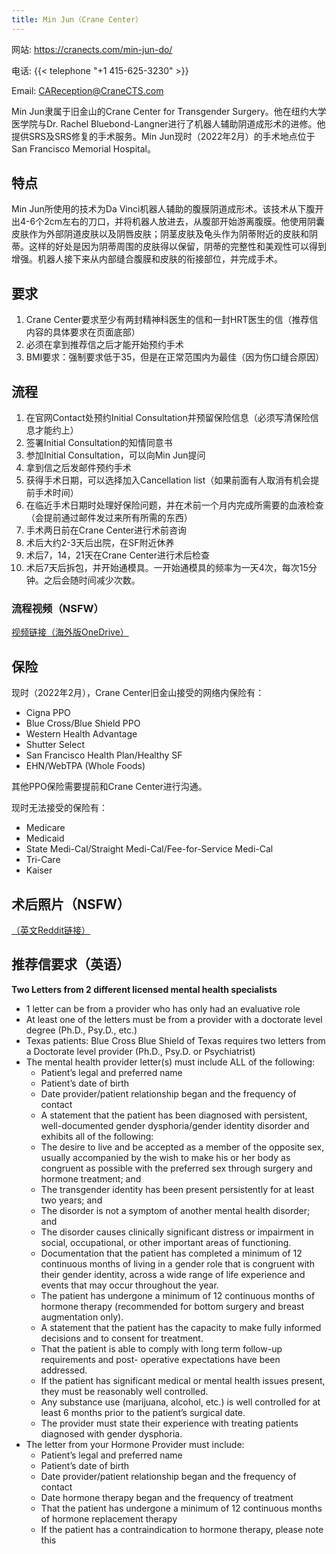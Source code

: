 ```yaml
---
title: Min Jun（Crane Center）
---
```


网站: <https://cranects.com/min-jun-do/>

电话: {{< telephone "+1 415-625-3230" >}}

Email: <CAReception@CraneCTS.com>

Min Jun隶属于旧金山的Crane Center for Transgender Surgery。他在纽约大学医学院与Dr. Rachel Bluebond-Langner进行了机器人辅助阴道成形术的进修。他提供SRS及SRS修复的手术服务。Min Jun现时（2022年2月）的手术地点位于San Francisco Memorial Hospital。

## 特点

Min Jun所使用的技术为Da Vinci机器人辅助的腹膜阴道成形术。该技术从下腹开出4-6个2cm左右的刀口，并将机器人放进去，从腹部开始游离腹膜。他使用阴囊皮肤作为外部阴道皮肤以及阴唇皮肤；阴茎皮肤及龟头作为阴蒂附近的皮肤和阴蒂。这样的好处是因为阴蒂周围的皮肤得以保留，阴蒂的完整性和美观性可以得到增强。机器人接下来从内部缝合腹膜和皮肤的衔接部位，并完成手术。

## 要求

1. Crane Center要求至少有两封精神科医生的信和一封HRT医生的信（推荐信内容的具体要求在页面底部）
2. 必须在拿到推荐信之后才能开始预约手术
3. BMI要求：强制要求低于35，但是在正常范围内为最佳（因为伤口缝合原因）

## 流程

1. 在官网Contact处预约Initial Consultation并预留保险信息（必须写清保险信息才能约上）
2. 签署Initial Consultation的知情同意书
3. 参加Initial Consultation，可以向Min Jun提问
4. 拿到信之后发邮件预约手术
5. 获得手术日期，可以选择加入Cancellation list（如果前面有人取消有机会提前手术时间）
6. 在临近手术日期时处理好保险问题，并在术前一个月内完成所需要的血液检查（会提前通过邮件发过来所有所需的东西）
7. 手术两日前在Crane Center进行术前咨询
8. 术后大约2-3天后出院，在SF附近休养
9. 术后7，14，21天在Crane Center进行术后检查
10. 术后7天后拆包，并开始通模具。一开始通模具的频率为一天4次，每次15分钟。之后会随时间减少次数。

### 流程视频（NSFW）

[视频链接（海外版OneDrive）](https://1drv.ms/v/s!AjOi0t-X4eUpgaYh0-qEEQqiy29IPw?e=gG26aQ)

## 保险

现时（2022年2月），Crane Center旧金山接受的网络内保险有：

- Cigna PPO
- Blue Cross/Blue Shield PPO
- Western Health Advantage
- Shutter Select
- San Francisco Health Plan/Healthy SF
- EHN/WebTPA (Whole Foods)

其他PPO保险需要提前和Crane Center进行沟通。

现时无法接受的保险有：

- Medicare
- Medicaid
- State Medi-Cal/Straight Medi-Cal/Fee-for-Service Medi-Cal
- Tri-Care
- Kaiser

## 术后照片（NSFW）

[（英文Reddit链接）](https://www.reddit.com/r/Transgender_Surgeries/search/?q=min%20jun&restrict_sr=1&sr_nsfw=)

## 推荐信要求（英语）

**Two Letters from 2 different licensed mental health specialists**

- 1 letter can be from a provider who has only had an evaluative role
- At least one of the letters must be from a provider with a doctorate level degree (Ph.D., Psy.D., etc.)
- Texas patients: Blue Cross Blue Shield of Texas requires two letters from a Doctorate level provider (Ph.D., Psy.D. or Psychiatrist) 
- The mental health provider letter(s) must include ALL of the following:
  - Patient’s legal and preferred name
  - Patient’s date of birth
  - Date provider/patient relationship began and the frequency of contact
  - A statement that the patient has been diagnosed with persistent, well-documented gender dysphoria/gender identity disorder and exhibits all of the following:
  - The desire to live and be accepted as a member of the opposite sex, usually accompanied by the wish to make his or her body as congruent as possible with the preferred sex through surgery and hormone treatment; and
  - The transgender identity has been present persistently for at least two years; and
  - The disorder is not a symptom of another mental health disorder; and
  - The disorder causes clinically significant distress or impairment in social, occupational, or other important areas of functioning.
  - Documentation that the patient has completed a minimum of 12 continuous months of living in a gender role that is congruent with their gender identity, across a wide range of life experience and events that may occur throughout the year.
  - The patient has undergone a minimum of 12 continuous months of hormone therapy (recommended for bottom surgery and breast augmentation only).
  - A statement that the patient has the capacity to make fully informed decisions and to consent for treatment.
  - That the patient is able to comply with long term follow-up requirements and post- operative expectations have been addressed.
  - If the patient has significant medical or mental health issues present, they must be reasonably well controlled.
  - Any substance use (marijuana, alcohol, etc.) is well controlled for at least 6 months prior to the patient’s surgical date.
  - The provider must state their experience with treating patients diagnosed with gender dysphoria.
- The letter from your Hormone Provider must include:
  - Patient’s legal and preferred name
  - Patient’s date of birth
  - Date provider/patient relationship began and the frequency of contact
  - Date hormone therapy began and the frequency of treatment
  - That the patient has undergone a minimum of 12 continuous months of hormone replacement therapy
  - If the patient has a contraindication to hormone therapy, please note this

